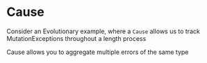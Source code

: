 # Cause

Consider an Evolutionary example, where a `Cause` allows us to track 
MutationExceptions throughout a length process

Cause allows you to aggregate multiple errors of the same type